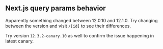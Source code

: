 ## Next.js query params behavior

Apparently something changed between 12.0.10 and 12.1.0. Try changing between the version and visit `/[id]` to see their differences.

Try version `12.3.2-canary.10` as well to confirm the issue happening in latest canary.
